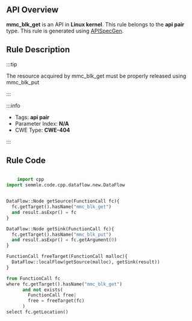 ---
---


## API Overview
**mmc_blk_get** is an API in **Linux kernel**. This rule belongs to the **api pair** type. This rule is generated using [APISpecGen](../../tools/APISpecGen).
## Rule Description

:::tip

The resource acquired by mmc_blk_get must be properly released using mmc_blk_put

:::

:::info

- Tags: **api pair**
- Parameter Index: **N/A**
- CWE Type: **CWE-404**

:::

## Rule Code
```python

    import cpp
import semmle.code.cpp.dataflow.new.DataFlow


DataFlow::Node getSource(FunctionCall fc){
  fc.getTarget().hasName("mmc_blk_get")
  and result.asExpr() = fc
}

DataFlow::Node getSink(FunctionCall fc){
  fc.getTarget().hasName("mmc_blk_put")
  and result.asExpr() = fc.getArgument(0)
}

FunctionCall freeTarget(FunctionCall malloc){
  DataFlow::localFlow(getSource(malloc), getSink(result))
}

from FunctionCall fc
where fc.getTarget().hasName("mmc_blk_get")
      and not exists(
        FunctionCall free| 
        free = freeTarget(fc)
      )
select fc.getLocation()

    
```